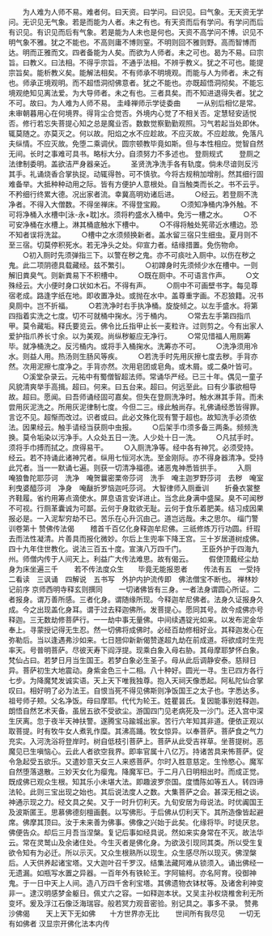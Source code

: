 <!-- { "loadSidebar": true } -->
　　为人难为人师不易。难者何。曰天资。曰学问。曰识见。曰气象。无天资无学问。无识见无气象。若是而能为人者。未之有也。有天资而后有学问。有学问而后有识见。有识见而后有气象。若是能为人未也是何也。天资不高学问不博。识见不明气象不雅。犹之不能也。不高则庸不博则窒。不明则回不雅则野。高而智博而达。明而正雅而文。四者备能为人矣。而欲为人师者。未之可也。曷为不易。曰宗旨。曰教义。曰法相。不得乎宗旨。不通乎法相。不辨乎教义。犹之不可也。能提宗旨矣。能析教义矣。能解法相矣。不有师承不明境观。而能与人为师者。未之有也。师承正境观明。而不超悟洞彻佛意者。犹之不能也。亦既超悟洞彻矣。不能忘境观绝知见离法爱。为大导师者。未之有也。三者具矣。而不知进退得失者。犹之不可。故曰。为人难为人师不易。
圭峰禅师示学徒委曲
　　一从别后相忆是常。未审朝暮用心在何境界。得背尘合觉否。外境内心觉了不相关否。定慧轻安适悦否。修行若忘失菩提心知之总是魔业否。数数觉察勤勤观照。习气若起当处即休。辄莫随之。亦莫灭之。何以故。阳焰之水不应趁故。不应灭故。不应趁故。免落凡夫纵情。不应灭故。免堕二乘调伏。圆宗顿教毕竟如斯。但与本性相应。觉智自然无间。长时之事难可具书。略标大分。自须努力不多述也。
登厕规式
　　登厕之法律制委明。盖欲洁严身器亲近。
　　圣贤洗净洗手各有轨度。倘未尽谙则反污其手。礼诵烧香合掌执捉。动辄得咎。可不慎欤。今将古规稍加增削。然其细行固难备举。大抵种种动用之际。皆有方便护人意根处。自当触类而长之。书不云乎。不矜细行终累大德。况出家者流。幸冀高明劝诸后进。
　　○经云。若登厕不洗净者。不得入大僧数。不得坐禅床。不得登宝殿。
　　○须知净桶内净外触。不可将净桶入水槽中[泳-永+耽]水。须将杓盛水入桶中。免污一槽之水。
　　○不可安净桶在水槽上。淋其桶底触水下槽中。
　　○不得将触处筅帚近水槽边。恐不知者误将洗盆。
　　○槽中之水须频换新者。盖水留三宿只生细虫。夏月则不至三宿。切莫停积死水。若无净头之处。仰宣力者。结缘措置。免伤物命。
　　○初入厕时先须弹指三下。以警在秽之鬼。亦不可痰吐入厕中。以伤在秽之鬼。此二项阴德具载藏经。兹不繁引。
　　○初蹲身时先须倾少水在槽中。一则解旧粪臭气。则新粪易下不积槽中。
　　○既在厕中。不可语言作声。
　　○文殊经云。大小便时身口状如木石。不得有声。
　　○厕中不可画壁书字。每见尊宿老成。路逢字纸在地。即收置净处。或抛在水中。盖尊重字画。不忍狼籍。况书臭厕中。岂不折福。
　　○若洗净时右手执净桶。旋旋倾之。以左手盛水。将第四指着实洗之七度。切不可就桶中掬水。污于桶内。
　　○常去左手第四指爪甲。莫令藏垢。释氏要览云。佛令比丘指甲止长一麦粒许。过则剪之。今有出家人爱护指爪养长寸余。以为美观。尚纵秽躯应无净行。
　　○常见惜福人用厕筹毕。就净桶洗之。反污桶内。或将手入桶掬水。洗筹亦不可。
　　○洗净须用冷水。则益人用。热汤则生肠风等疾。
　　○若洗手时先用灰擦七度去秽。手背亦然。次用泥擦七度净之。手背亦然。次用皂团或皂角。或木屑。或二桑叶皆可。
　　○溪堂杂录云。元祐中有蜀僧智超法师。常诵华严经。已三十年。偶见一童子风貌清爽举手高揖。超曰。何来。曰五台来。超曰。何远至此。曰有少事欲相导故。超曰。愿闻。曰吾师诵经固可嘉矣。但失在登厕洗净时。触水淋其手背。而未尝用灰泥洗之。所用灰泥律制七度。今但二三。缘此触尚存。礼佛诵经悉皆得罪。言讫不见。超惭而改过。识者或曰。此必文殊化现有警于超也。故知洗手必须依法。因果经云。触手请经当获厕中虫报。
　　○后架手巾须多备三两条。频频洗换。莫令垢染以污净手。人众处五日一洗。人少处十日一洗。
　　○凡拭手时。须将手巾搏而拭之。庶得易干。
　　○入厕洗净等。经中各有神咒。必须受持。经云。若不持诵此诸神咒者。纵用七恒河水洗。至金刚际。亦不得身器清净。受持此咒者。当一一默诵七遍。则获一切清净福德。诸恶鬼神悉皆拱手。
　　入厕　唵狼鲁陀耶莎诃　洗净　唵贺曩密栗帝莎诃　洗手　唵主迦罗野莎诃　去秽　唵室利曳婆醯莎诃　净身　唵瞂折罗恼迦吒莎诃。
大智律师入厕垂训
　　折叠衣裳整齐鞋履。省约用筹点滴使水。屏息语言安详进止。当念此身满中盛屎。臭不可闻秽不可视。行厕革囊诚为可鄙。云何于身耽欲无耻。云何于食乐着肥美。结习成因果报必是。一入泥犁穷劫不已。苦乐在心升沉由己。道岂远哉。未之思尔。
缁门警训卷第十
赞佛传法偈
　　稽首千百亿化身释迦牟尼佛。三祇修炼万行功圆。纤瑕去而法性凝清。片善具而报化微妙。尔后上生兜率下降王宫。三十岁居道树成佛。四十九年住世教化。说法三百五十度。宣演八万四千门。
　　王臣外护于四海九州。师僧内传于人间天上。利益广大传法难思。故有偈云。
　　假使顶戴经尘劫　　身为床坐遍三千
　　若不传法度众生　　毕竟无能报恩者
　　传法有五　一受持　二看读　三讽诵　四解说　五书写　外护内护流传即　佛法僧宝不断也。
禅林妙记前序
京师西明寺释玄则撰同
　　一切诸佛皆有三身。一者法身谓圆心所证。二者报身。谓万善所感。三者化身。谓随缘所现。今释迦牟尼佛者。法身久证报身久成。今之出现盖化身耳。谓于过去释迦佛所。发菩提心。愿同其号。故今成佛亦号释迦。三无数劫修菩萨行。一一劫中事无量佛。中间续遇锭光如来。以发布泥金华奉上。寻蒙授记得无生忍。然一切佛将成佛时。必经百劫修相好业。其释迦发心在弥勒后。当以逢遇弗沙如来。七日翘仰新新偈赞遂超九劫在前成道。将欲成时生兜率天。号普明菩萨。尽彼天寿下阎浮提。现乘白象入母右胁。其母摩耶梦怀白象。梵仙占曰。若梦日月当生国王。若梦白象必生圣子。母从此后调静安泰。慈辩日异。菩萨初生大地震动。身紫金色三十二相。八十种好。圆光一寻。生已四方各行七步。为降魔梵发诚实语。天上天下唯我独尊。抱入天祠天像悉起。阿私陀仙合掌叹曰。相好明了必为法王。自恨当死不得见佛斯则净饭国王之太子也。字悉达多。祖号师子颊。父名净饭。母曰摩耶。代代为轮王。姓瞿昙氏。复因能事别姓释迦。朗悟自然艺术天备。虽居五欲不受欲尘。游国四门见老病死及一沙门。还入宫中深生厌离。忽于夜半天神扶警。遂腾宝马踰城出家。苦行六年知其非道。便依正观以取菩提。时有牧牛女人煮乳作糜。其沸高踊。牧女惊异。以奉菩萨。菩萨食之气力充实。入河洗浴将登岸时。树自低枝引菩萨上。菩萨从此受吉祥草。坐菩提树。恶魔见已生嗔恼心。云此人者欲空我界。即率官属十八亿万。持诸苦具来怖菩萨。促令急起受五欲乐。又遣妙意天女三人来惑菩萨。尔时入胜意慈定。生怜愍心。魔军自然堕落退散。三妙天女化为瘿鬼。降魔军已。于二月八日明相出时。而成正觉。既成佛已观众生根。知其乐小未堪大法。即趣波罗奈国。度憍陈如等五人。转四谛法轮。此则三宝出现之始也。其后说法度人之数。大集菩萨之会。甚深无相之谈。神通示现之力。经文具之矣。又于一时升忉利天。九旬安居为母说法。时优阗国王及波斯匿王。思慕佛德刻檀画氎。以写佛形。于后佛从忉利天下。其所造像皆起避席。佛摩其顶曰。汝于未来善为佛事。佛像之兴始于此矣。化缘将毕。时徒厌怠。佛便告众。却后三月吾当涅槃。复记后事如经具说。然如来实身常在不灭。故法华云。常在灵鹫山及余诸住处。今生灭者是佛化身。为欲汲引现同其类。所以受生复欲令知有为必迁。所以示灭。又众生根熟所以现生。众生感尽所以现灭。佛涅槃后。人天供养起诸宝塔。又大迦叶召千罗汉。结集法藏阿难从锁须入。诵出佛经一无遗漏。如瓶写水置之异器。一百年外有铁轮王。字阿输柯。亦名阿育。役御神鬼。于一日中天上人间。造八万四千舍利宝塔。其佛遗物衣钵杖等。及诸舍利神变非一。逮汉明感梦金躯日。佩丈六之容。一如释迦本状。又吴主孙权烧椎舍利无所变坏。爰及浮江石像泛海瑞容。般若冥力观音密验。别记具之。事多不录。
赞弗沙佛偈
　　天上天下无如佛　　十方世界亦无比
　　世间所有我尽见　　一切无有如佛者
汉显宗开佛化法本内传
